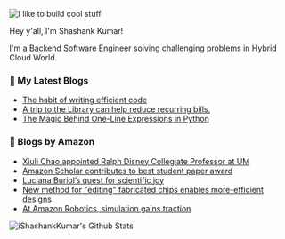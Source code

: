![I like to build cool stuff](https://res.cloudinary.com/dt8g3rhcy/image/upload/v1595929574/i_like_to_build_cool_shit._1_nzbwjh.png)

Hey y'all, I'm Shashank Kumar! 

I'm a Backend Software Engineer solving challenging problems in Hybrid Cloud World.

### 📕 My Latest Blogs
<!-- BLOG-POST-LIST:START -->
- [The habit of writing efficient code](https://medium.com/@ishashankkumar/the-habit-of-writing-efficient-code-153b05f04269?source=rss-d24dda280d5f------2)
- [A trip to the Library can help reduce recurring bills.](https://medium.com/swlh/a-trip-to-the-library-can-help-reduce-recurring-bills-23bca495cdf5?source=rss-d24dda280d5f------2)
- [The Magic Behind One-Line Expressions in Python](https://medium.com/swlh/the-magic-behind-one-line-expressions-in-python-816c10180c5c?source=rss-d24dda280d5f------2)
<!-- BLOG-POST-LIST:END -->

### 📕 Blogs by Amazon
<!-- AMAZON-BLOG-POST-LIST:START -->
- [Xiuli Chao appointed Ralph Disney Collegiate Professor at UM](https://www.amazon.science/latest-news/xiuli-zack-chao-appointed-ralph-l-disney-collegiate-professor-of-industrial-and-operations-engineering)
- [Amazon Scholar contributes to best student paper award](https://www.amazon.science/latest-news/amazon-scholar-contributes-to-best-student-paper-award)
- [Luciana Buriol’s quest for scientific joy](https://www.amazon.science/working-at-amazon/luciana-buriols-quest-for-scientific-joy)
- [New method for &quot;editing&quot; fabricated chips enables more-efficient designs](https://www.amazon.science/blog/new-method-for-editing-fabricated-chips-enables-more-efficient-designs)
- [At Amazon Robotics, simulation gains traction](https://www.amazon.science/latest-news/at-amazon-robotics-simulation-gains-traction)
<!-- AMAZON-BLOG-POST-LIST:END -->



<img align="center" alt="iShashankKumar's Github Stats" src="https://github-readme-stats.vercel.app/api?username=ishashankkumar&show_icons=true&hide_border=true" />
